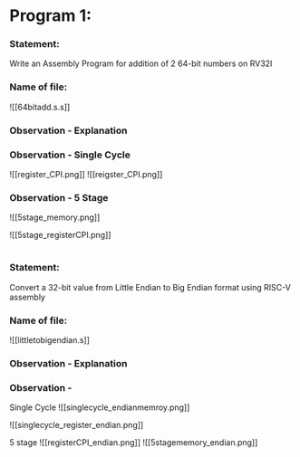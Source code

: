 # Program 1: 
### Statement: 
Write an Assembly Program for addition of 2 64-bit numbers on RV32I
### Name of file:
![[64bitadd.s.s]]

### Observation - Explanation


### Observation - Single Cycle
  ![[register_CPI.png]]
  ![[reigster_CPI.png]]
### Observation - 5 Stage

![[5stage_memory.png]]


![[5stage_registerCPI.png]]

# 
### Statement: 
Convert a 32-bit value from Little Endian to Big Endian format using RISC-V assembly

### Name of file:

![[littletobigendian.s]]
### Observation - Explanation


### Observation - 
Single Cycle
![[singlecycle_endianmemroy.png]]

![[singlecycle_register_endian.png]]



5 stage 
![[registerCPI_endian.png]]
![[5stagememory_endian.png]]
